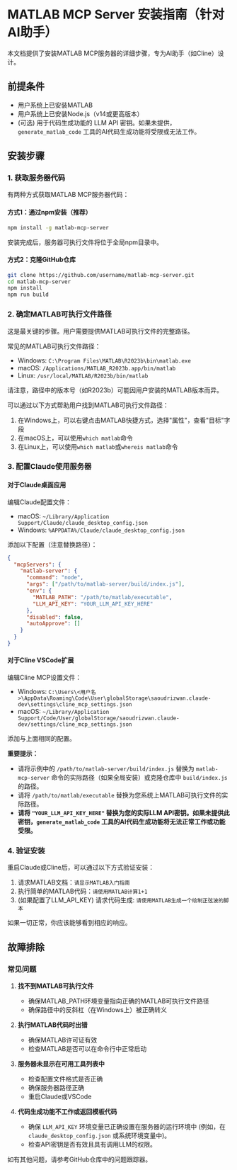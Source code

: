 # MATLAB MCP Server 安装指南（针对AI助手）

本文档提供了安装MATLAB MCP服务器的详细步骤，专为AI助手（如Cline）设计。

## 前提条件

- 用户系统上已安装MATLAB
- 用户系统上已安装Node.js（v14或更高版本）
- (可选) 用于代码生成功能的 LLM API 密钥。如果未提供，`generate_matlab_code` 工具的AI代码生成功能将受限或无法工作。

## 安装步骤

### 1. 获取服务器代码

有两种方式获取MATLAB MCP服务器代码：

#### 方式1：通过npm安装（推荐）

```bash
npm install -g matlab-mcp-server
```

安装完成后，服务器可执行文件将位于全局npm目录中。

#### 方式2：克隆GitHub仓库

```bash
git clone https://github.com/username/matlab-mcp-server.git
cd matlab-mcp-server
npm install
npm run build
```

### 2. 确定MATLAB可执行文件路径

这是最关键的步骤。用户需要提供MATLAB可执行文件的完整路径。

常见的MATLAB可执行文件路径：

- Windows: `C:\Program Files\MATLAB\R2023b\bin\matlab.exe`
- macOS: `/Applications/MATLAB_R2023b.app/bin/matlab`
- Linux: `/usr/local/MATLAB/R2023b/bin/matlab`

请注意，路径中的版本号（如R2023b）可能因用户安装的MATLAB版本而异。

可以通过以下方式帮助用户找到MATLAB可执行文件路径：

1. 在Windows上，可以右键点击MATLAB快捷方式，选择"属性"，查看"目标"字段
2. 在macOS上，可以使用`which matlab`命令
3. 在Linux上，可以使用`which matlab`或`whereis matlab`命令

### 3. 配置Claude使用服务器

#### 对于Claude桌面应用

编辑Claude配置文件：

- macOS: `~/Library/Application Support/Claude/claude_desktop_config.json`
- Windows: `%APPDATA%/Claude/claude_desktop_config.json`

添加以下配置（注意替换路径）：

```json
{
  "mcpServers": {
    "matlab-server": {
      "command": "node",
      "args": ["/path/to/matlab-server/build/index.js"],
      "env": {
        "MATLAB_PATH": "/path/to/matlab/executable",
        "LLM_API_KEY": "YOUR_LLM_API_KEY_HERE"
      },
      "disabled": false,
      "autoApprove": []
    }
  }
}
```

#### 对于Cline VSCode扩展

编辑Cline MCP设置文件：

- Windows: `C:\Users\<用户名>\AppData\Roaming\Code\User\globalStorage\saoudrizwan.claude-dev\settings\cline_mcp_settings.json`
- macOS: `~/Library/Application Support/Code/User/globalStorage/saoudrizwan.claude-dev/settings/cline_mcp_settings.json`

添加与上面相同的配置。

**重要提示：**
- 请将示例中的 `/path/to/matlab-server/build/index.js` 替换为 `matlab-mcp-server` 命令的实际路径（如果全局安装）或克隆仓库中 `build/index.js` 的路径。
- 请将 `/path/to/matlab/executable` 替换为您系统上MATLAB可执行文件的实际路径。
- **请将 `"YOUR_LLM_API_KEY_HERE"` 替换为您的实际LLM API密钥。如果未提供此密钥，`generate_matlab_code` 工具的AI代码生成功能将无法正常工作或功能受限。**

### 4. 验证安装

重启Claude或Cline后，可以通过以下方式验证安装：

1. 请求MATLAB文档：`请显示MATLAB入门指南`
2. 执行简单的MATLAB代码：`请使用MATLAB计算1+1`
3. (如果配置了LLM_API_KEY) 请求代码生成: `请使用MATLAB生成一个绘制正弦波的脚本`

如果一切正常，你应该能够看到相应的响应。

## 故障排除

### 常见问题

1. **找不到MATLAB可执行文件**
   - 确保MATLAB_PATH环境变量指向正确的MATLAB可执行文件路径
   - 确保路径中的反斜杠（在Windows上）被正确转义

2. **执行MATLAB代码时出错**
   - 确保MATLAB许可证有效
   - 检查MATLAB是否可以在命令行中正常启动

3. **服务器未显示在可用工具列表中**
   - 检查配置文件格式是否正确
   - 确保服务器路径正确
   - 重启Claude或VSCode

4. **代码生成功能不工作或返回模板代码**
   - 确保 `LLM_API_KEY` 环境变量已正确设置在服务器的运行环境中 (例如，在 `claude_desktop_config.json` 或系统环境变量中)。
   - 检查API密钥是否有效且具有调用LLM的权限。

如有其他问题，请参考GitHub仓库中的问题跟踪器。
